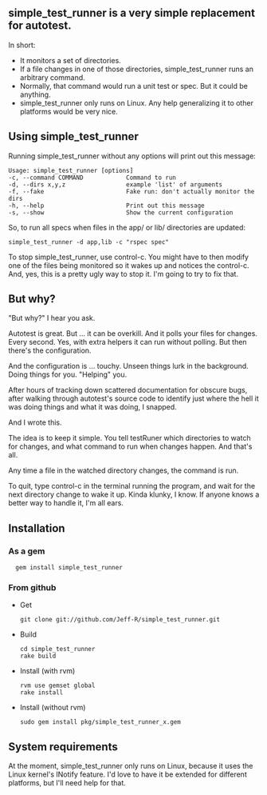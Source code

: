 ## simple_test_runner is a very simple replacement for autotest.

In short: 

* It monitors a set of directories.
* If a file changes in one of those directories, simple_test_runner runs an arbitrary command.
* Normally, that command would run a unit test or spec. But it could be anything.
* simple_test_runner only runs on Linux. Any help generalizing it to other platforms would be very nice.

## Using simple_test_runner

Running simple_test_runner without any options will print out this message:

    Usage: simple_test_runner [options]
    -c, --command COMMAND            Command to run
    -d, --dirs x,y,z                 example 'list' of arguments
    -f, --fake                       Fake run: don't actually monitor the dirs
    -h, --help                       Print out this message
    -s, --show                       Show the current configuration


So, to run all specs when files in the app/ or lib/ directories are updated:

    simple_test_runner -d app,lib -c "rspec spec"

To stop simple_test_runner, use control-c. You might have to then modify one of the files being monitored so it wakes up and notices the control-c. And, yes, this is a pretty ugly way to stop it. I'm going to try to fix that.

## But why?

"But why?" I hear you ask.

Autotest is great. But ... it can be overkill. And it polls your files for changes. Every second. Yes, with extra helpers it can run without polling. But then there's the configuration.

And the configuration is ... touchy. Unseen things lurk in the background. Doing things for you. "Helping" you. 

After hours of tracking down scattered documentation for obscure bugs, after walking through autotest's source code to identify just where the hell it was doing things and what it was doing, I snapped.

And I wrote this.

The idea is to keep it simple. You tell testRuner which directories to watch for changes, and what command to run when changes happen. And that's all.

Any time a file in the watched directory changes, the command is run.

To quit, type control-c in the terminal running the program, and wait for the next directory change to wake it up. Kinda klunky, I know. If anyone knows a better way to handle it, I'm all ears.

## Installation

### As a gem

      gem install simple_test_runner


### From github

* Get 

      git clone git://github.com/Jeff-R/simple_test_runner.git

* Build 

      cd simple_test_runner
      rake build

* Install (with rvm)

      rvm use gemset global
      rake install

* Install (without rvm)

      sudo gem install pkg/simple_test_runner_x.gem



## System requirements

At the moment, simple_test_runner only runs on Linux, because it uses the Linux kernel's INotify feature. I'd love to have it be extended for different platforms, but I'll need help for that.


